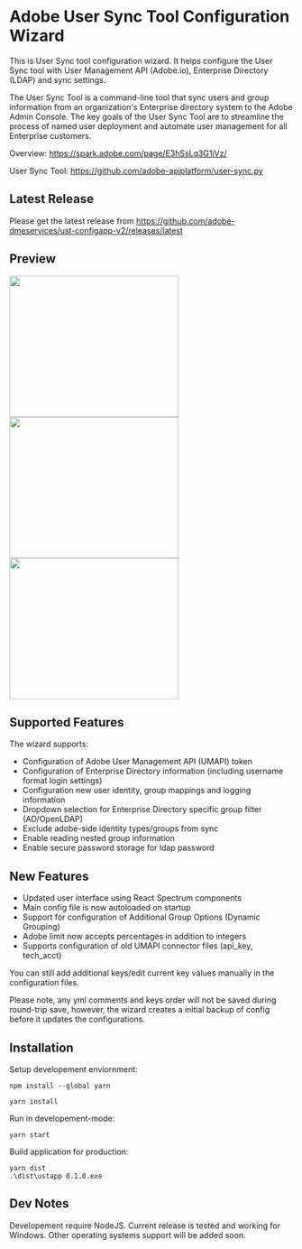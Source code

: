 # Adobe User Sync Tool Configuration Wizard
This is User Sync tool configuration wizard. It helps configure the User Sync tool with User Management API (Adobe.io), Enterprise Directory (LDAP) and sync settings.

The User Sync Tool is a command-line tool that sync users and group information from an organization's Enterprise directory system to the Adobe Admin Console. The key goals of the User Sync Tool are to streamline the process of named user deployment and automate user management for all Enterprise customers.

Overview: https://spark.adobe.com/page/E3hSsLq3G1iVz/

User Sync Tool: https://github.com/adobe-apiplatform/user-sync.py

## Latest Release 
Please get the latest release from https://github.com/adobe-dmeservices/ust-configapp-v2/releases/latest

## Preview
<img src="https://user-images.githubusercontent.com/63472846/123971247-7ca20900-d97f-11eb-8c04-9911b6f3b6fa.PNG" height = "250" width = "300"> <img src="https://user-images.githubusercontent.com/63472846/123971258-80359000-d97f-11eb-8df2-8acbea12a68d.PNG" height = "250" width = "300">
<img src="https://user-images.githubusercontent.com/63472846/123971653-db678280-d97f-11eb-8c9b-419d36e187ae.PNG" height = "250" width = "300">

## Supported Features
The wizard supports:

* Configuration of Adobe User Management API (UMAPI) token
* Configuration of Enterprise Directory information (including username format login settings)
* Configuration new user identity, group mappings and logging information
* Dropdown selection for Enterprise Directory specific group filter (AD/OpenLDAP)
* Exclude adobe-side identity types/groups from sync
* Enable reading nested group information
* Enable secure password storage for ldap password

## New Features
* Updated user interface using React Spectrum components
* Main config file is now autoloaded on startup
* Support for configuration of Additional Group Options (Dynamic Grouping)
* Adobe limit now accepts percentages in addition to integers
* Supports configuration of old UMAPI connector files (api_key, tech_acct)

You can still add additional keys/edit current key values manually in the configuration files.

Please note, any yml comments and keys order will not be saved during round-trip save, however, the wizard creates a initial backup of config before it updates the configurations.

## Installation
Setup developement enviornment:

    npm install --global yarn

    yarn install
Run in developement-mode:

    yarn start
Build application for production:

    yarn dist
    .\dist\ustapp 0.1.0.exe
## Dev Notes
Developement require NodeJS. Current release is tested and working for Windows. Other operating systems support will be added soon.
